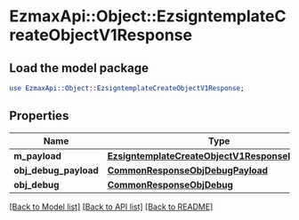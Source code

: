 # EzmaxApi::Object::EzsigntemplateCreateObjectV1Response

## Load the model package
```perl
use EzmaxApi::Object::EzsigntemplateCreateObjectV1Response;
```

## Properties
Name | Type | Description | Notes
------------ | ------------- | ------------- | -------------
**m_payload** | [**EzsigntemplateCreateObjectV1ResponseMPayload**](EzsigntemplateCreateObjectV1ResponseMPayload.md) |  | 
**obj_debug_payload** | [**CommonResponseObjDebugPayload**](CommonResponseObjDebugPayload.md) |  | [optional] 
**obj_debug** | [**CommonResponseObjDebug**](CommonResponseObjDebug.md) |  | [optional] 

[[Back to Model list]](../README.md#documentation-for-models) [[Back to API list]](../README.md#documentation-for-api-endpoints) [[Back to README]](../README.md)


